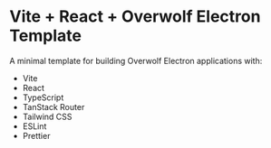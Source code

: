 # Vite + React + Overwolf Electron Template

A minimal template for building Overwolf Electron applications with:
- Vite
- React
- TypeScript
- TanStack Router
- Tailwind CSS
- ESLint
- Prettier